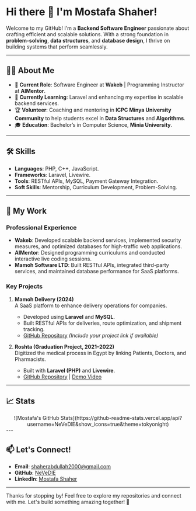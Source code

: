 # Hi there 👋 I'm Mostafa Shaher!

Welcome to my GitHub! I'm a **Backend Software Engineer** passionate about crafting efficient and scalable solutions. With a strong foundation in **problem-solving**, **data structures**, and **database design**, I thrive on building systems that perform seamlessly.

---

## 👨‍💻 About Me
- 💼 **Current Role**: Software Engineer at **Wakeb** | Programming Instructor at **AlMentor**.
- 🌱 **Currently Learning**: Laravel and enhancing my expertise in scalable backend services.
- 🏆 **Volunteer**: Coaching and mentoring in **ICPC Minya University Community** to help students excel in **Data Structures** and **Algorithms**.
- 🎓 **Education**: Bachelor’s in Computer Science, **Minia University**.

---

## 🛠️ Skills
- **Languages**: PHP, C++, JavaScript.
- **Frameworks**: Laravel, Livewire.
- **Tools**: RESTful APIs, MySQL, Payment Gateway Integration.
- **Soft Skills**: Mentorship, Curriculum Development, Problem-Solving.

---

## 🚀 My Work
### Professional Experience
- **Wakeb**: Developed scalable backend services, implemented security measures, and optimized databases for high-traffic web applications.
- **AlMentor**: Designed programming curriculums and conducted interactive live coding sessions.
- **Mamoh Software LTD**: Built RESTful APIs, integrated third-party services, and maintained database performance for SaaS platforms.

### Key Projects
1. **Mamoh Delivery (2024)**  
   A SaaS platform to enhance delivery operations for companies.
   - Developed using **Laravel** and **MySQL**.
   - Built RESTful APIs for deliveries, route optimization, and shipment tracking.
   - [GitHub Repository](#) *(Include your project link if available)*

2. **Roshta (Graduation Project, 2021–2022)**  
   Digitized the medical process in Egypt by linking Patients, Doctors, and Pharmacists.
   - Built with **Laravel (PHP)** and **Livewire**.
   - [GitHub Repository](https://github.com/NeVeDlE/Roshta) | [Demo Video](#)

---

## 📈 Stats
<div align="center">
![Mostafa's GitHub Stats](https://github-readme-stats.vercel.app/api?username=NeVeDlE&show_icons=true&theme=tokyonight)
</div>
---

## 📫 Let's Connect!
- **Email**: [shaherabdullah2000@gmail.com](mailto:shaherabdullah2000@gmail.com)
- **GitHub**: [NeVeDlE](https://github.com/NeVeDlE)
- **LinkedIn**: [Mostafa Shaher](https://www.linkedin.com/in/mostafa-shaher-4433a0223/)

---

Thanks for stopping by! Feel free to explore my repositories and connect with me. Let's build something amazing together! 🚀

